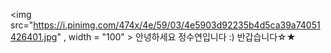 <img src="https://i.pinimg.com/474x/4e/59/03/4e5903d92235b4d5ca39a74051426401.jpg" , width = "100" >
안녕하세요 정수연입니다 :) 반갑습니다☆★